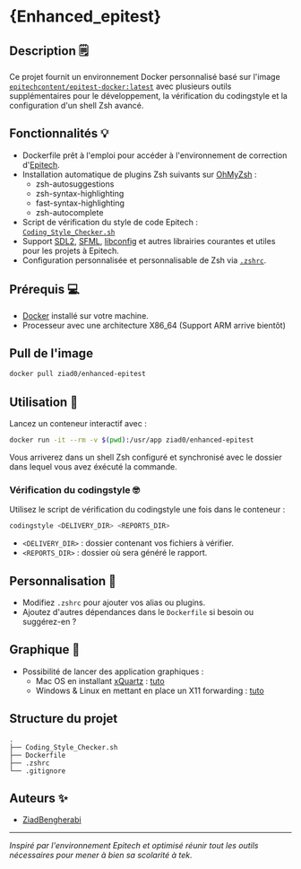 # {Enhanced_epitest}

## Description 🗒️

Ce projet fournit un environnement Docker personnalisé basé sur l'image [`epitechcontent/epitest-docker:latest`](https://hub.docker.com/layers/epitechcontent/epitest-docker/latest/images/sha256-4d754505eb4bf8c18f94d2c0345369b878c53a736d0ecd618dad40b2c59c52d4) avec plusieurs outils supplémentaires pour le développement, la vérification du codingstyle et la configuration d'un shell Zsh avancé.

## Fonctionnalités 💡

- Dockerfile prêt à l'emploi pour accéder à l'environnement de correction d'[Epitech](https://www.epitech.eu/).
- Installation automatique de plugins Zsh suivants sur [OhMyZsh](ohmyz.sh) :
  - zsh-autosuggestions
  - zsh-syntax-highlighting
  - fast-syntax-highlighting
  - zsh-autocomplete
- Script de vérification du style de code Epitech : [`Coding_Style_Checker.sh`](https://github.com/Epitech/coding-style-checker)
- Support [SDL2](https://www.libsdl.org/), [SFML](https://www.sfml-dev.org/), [libconfig](https://hyperrealm.github.io/libconfig/) et autres librairies courantes et utiles pour les projets à Epitech.
- Configuration personnalisée et personnalisable de Zsh via [`.zshrc`](.zshrc).

## Prérequis 💻

- [Docker](https://www.docker.com/) installé sur votre machine.
- Processeur avec une architecture X86_64 (Support ARM arrive bientôt)

## Pull de l'image

```sh
docker pull ziad0/enhanced-epitest
```

## Utilisation 🧮

Lancez un conteneur interactif avec :

```sh
docker run -it --rm -v $(pwd):/usr/app ziad0/enhanced-epitest
```

Vous arriverez dans un shell Zsh configuré et synchronisé avec le dossier dans lequel vous avez éxécuté la commande.

### Vérification du codingstyle 🤓

Utilisez le script de vérification du codingstyle une fois dans le conteneur :

```sh
codingstyle <DELIVERY_DIR> <REPORTS_DIR>
```

- `<DELIVERY_DIR>` : dossier contenant vos fichiers à vérifier.
- `<REPORTS_DIR>` : dossier où sera généré le rapport.

## Personnalisation 🎨

- Modifiez `.zshrc` pour ajouter vos alias ou plugins.
- Ajoutez d'autres dépendances dans le `Dockerfile` si besoin ou suggérez-en ?

## Graphique 🎥

- Possibilité de lancer des application graphiques :
  - Mac OS en installant [xQuartz](https://www.xquartz.org/) : [tuto](https://gist.github.com/cschiewek/246a244ba23da8b9f0e7b11a68bf3285)
  - Windows & Linux en mettant en place un X11 forwarding : [tuto](https://www.youtube.com/watch?v=FlHVuA_98SA)

## Structure du projet

```
.
├── Coding_Style_Checker.sh
├── Dockerfile
├── .zshrc
└── .gitignore
```

## Auteurs ✨

- [ZiadBengherabi](https://github.com/ZiadBengherabi)

---

*Inspiré par l'environnement Epitech et optimisé réunir tout les outils nécessaires pour mener à bien sa scolarité à tek.*
